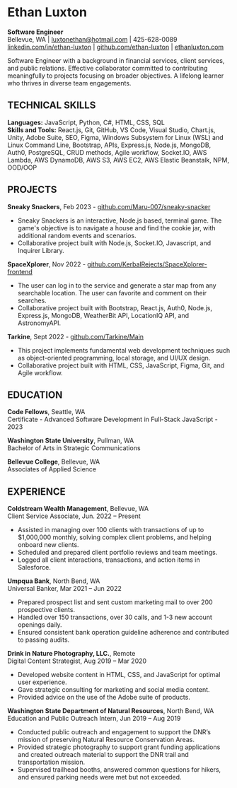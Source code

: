 # Ethan Luxton

**Software Engineer**  
Bellevue, WA | [luxtonethan@hotmail.com](mailto:luxtonethan@hotmail.com) | 425-628-0089  
[linkedin.com/in/ethan-luxton](https://linkedin.com/in/ethan-luxton) | [github.com/ethan-luxton](https://github.com/ethan-luxton) | [ethanluxton.com](https://ethanluxton.com)

Software Engineer with a background in financial services, client services, and public relations. Effective collaborator committed to contributing meaningfully to projects focusing on broader objectives. A lifelong learner who thrives in diverse team engagements.

## TECHNICAL SKILLS

**Languages:** JavaScript, Python, C#, HTML, CSS, SQL  
**Skills and Tools:** React.js, Git, GitHub, VS Code, Visual Studio, Chart.js, Unity, Adobe Suite, SEO, Figma, Windows Subsystem for Linux (WSL) and Linux Command Line, Bootstrap, APIs, Express.js, Node.js, MongoDB, Auth0, PostgreSQL, CRUD methods, Agile workflow, Socket.IO, AWS Lambda, AWS DynamoDB, AWS S3, AWS EC2, AWS Elastic Beanstalk, NPM, OOD/OOP

## PROJECTS

**Sneaky Snackers**, Feb 2023 - [github.com/Maru-007/sneaky-snacker](https://github.com/Maru-007/sneaky-snacker)  
- Sneaky Snackers is an interactive, Node.js based, terminal game. The game's objective is to navigate a house and find the cookie jar, with additional random events and scenarios.
- Collaborative project built with Node.js, Socket.IO, Javascript, and Inquirer Library.

**SpaceXplorer**, Nov 2022 - [github.com/KerbalRejects/SpaceXplorer-frontend](https://github.com/KerbalRejects/SpaceXplorer-frontend)  
- The user can log in to the service and generate a star map from any searchable location. The user can favorite and comment on their searches.
- Collaborative project built with Bootstrap, React.js, Auth0, Node.js, Express.js, MongoDB, WeatherBit API, LocationIQ API, and AstronomyAPI.

**Tarkine**, Sept 2022 - [github.com/Tarkine/Main](https://github.com/Tarkine/Main)  
- This project implements fundamental web development techniques such as object-oriented programming, local storage, and UI/UX design.
- Collaborative project built with HTML, CSS, JavaScript, Figma, Git, and Agile workflow.

## EDUCATION

**Code Fellows**, Seattle, WA  
Certificate - Advanced Software Development in Full-Stack JavaScript - 2023

**Washington State University**, Pullman, WA  
Bachelor of Arts in Strategic Communications

**Bellevue College**, Bellevue, WA  
Associates of Applied Science

## EXPERIENCE

**Coldstream Wealth Management**, Bellevue, WA  
Client Service Associate, Jun. 2022 – Present  
- Assisted in managing over 100 clients with transactions of up to $1,000,000 monthly, solving complex client problems, and helping onboard new clients.
- Scheduled and prepared client portfolio reviews and team meetings.
- Logged all client interactions, transactions, and action items in Salesforce.

**Umpqua Bank**, North Bend, WA  
Universal Banker, Mar 2021 – Jun 2022  
- Prepared prospect list and sent custom marketing mail to over 200 prospective clients.
- Handled over 150 transactions, over 30 calls, and 1-3 new account openings daily.
- Ensured consistent bank operation guideline adherence and contributed to passing audits.

**Drink in Nature Photography, LLC.**, Remote  
Digital Content Strategist, Aug 2019 – Mar 2020  
- Developed website content in HTML, CSS, and JavaScript for optimal user experience.
- Gave strategic consulting for marketing and social media content.
- Provided advice on the use of the Adobe suite of products.

**Washington State Department of Natural Resources**, North Bend, WA  
Education and Public Outreach Intern, Jun 2019 – Aug 2019  
- Conducted public outreach and engagement to support the DNR’s mission of preserving Natural Resource Conservation Areas.
- Provided strategic photography to support grant funding applications and created outreach material to support the DNR trail and transportation mission.
- Supervised trailhead booths, answered common questions for hikers, and ensured parking needs were met but not exceeded.
